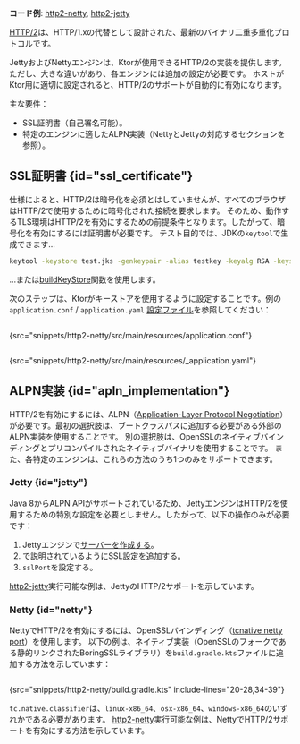 [//]: # (title: HTTP/2)

<show-structure for="chapter" depth="2"/>

<tldr>
<p>
<b>コード例</b>: <a href="https://github.com/ktorio/ktor-documentation/tree/%ktor_version%/codeSnippets/snippets/http2-netty">http2-netty</a>, <a href="https://github.com/ktorio/ktor-documentation/tree/%ktor_version%/codeSnippets/snippets/http2-jetty">http2-jetty</a>
</p>
</tldr>

[HTTP/2](https://en.wikipedia.org/wiki/HTTP/2)は、HTTP/1.xの代替として設計された、最新のバイナリ二重多重化プロトコルです。

JettyおよびNettyエンジンは、Ktorが使用できるHTTP/2の実装を提供します。ただし、大きな違いがあり、各エンジンには追加の設定が必要です。
ホストがKtor用に適切に設定されると、HTTP/2のサポートが自動的に有効になります。

主な要件：

*   SSL証明書（自己署名可能）。
*   特定のエンジンに適したALPN実装（NettyとJettyの対応するセクションを参照）。

## SSL証明書 {id="ssl_certificate"}

仕様によると、HTTP/2は暗号化を必須とはしていませんが、すべてのブラウザはHTTP/2で使用するために暗号化された接続を要求します。
そのため、動作するTLS環境はHTTP/2を有効にするための前提条件となります。したがって、暗号化を有効にするには証明書が必要です。
テスト目的では、JDKの`keytool`で生成できます...

```bash
keytool -keystore test.jks -genkeypair -alias testkey -keyalg RSA -keysize 4096 -validity 5000 -dname 'CN=localhost, OU=ktor, O=ktor, L=Unspecified, ST=Unspecified, C=US'
```

...または[buildKeyStore](server-ssl.md)関数を使用します。

次のステップは、Ktorがキーストアを使用するように設定することです。例の`application.conf` / `application.yaml` [設定ファイル](server-configuration-file.topic)を参照してください：

<tabs group="config">
<tab title="application.conf" group-key="hocon">

```shell
```
{src="snippets/http2-netty/src/main/resources/application.conf"}

</tab>
<tab title="application.yaml" group-key="yaml">

```yaml
```
{src="snippets/http2-netty/src/main/resources/_application.yaml"}

</tab>
</tabs>

## ALPN実装 {id="apln_implementation"}

HTTP/2を有効にするには、ALPN（[Application-Layer Protocol Negotiation](https://en.wikipedia.org/wiki/Application-Layer_Protocol_Negotiation)）が必要です。最初の選択肢は、ブートクラスパスに追加する必要がある外部のALPN実装を使用することです。
別の選択肢は、OpenSSLのネイティブバインディングとプリコンパイルされたネイティブバイナリを使用することです。
また、各特定のエンジンは、これらの方法のうち1つのみをサポートできます。

### Jetty {id="jetty"}

Java 8からALPN APIがサポートされているため、JettyエンジンはHTTP/2を使用するための特別な設定を必要としません。したがって、以下の操作のみが必要です：
1.  Jettyエンジンで[サーバーを作成する](server-engines.md#choose-create-server)。
2.  [](#ssl_certificate)で説明されているようにSSL設定を追加する。
3.  `sslPort`を設定する。

[http2-jetty](https://github.com/ktorio/ktor-documentation/tree/%ktor_version%/codeSnippets/snippets/http2-jetty)実行可能な例は、JettyのHTTP/2サポートを示しています。

### Netty {id="netty"}

NettyでHTTP/2を有効にするには、OpenSSLバインディング（[tcnative netty port](https://netty.io/wiki/forked-tomcat-native.html)）を使用します。
以下の例は、ネイティブ実装（OpenSSLのフォークである静的リンクされたBoringSSLライブラリ）を`build.gradle.kts`ファイルに追加する方法を示しています：

```kotlin
```
{src="snippets/http2-netty/build.gradle.kts" include-lines="20-28,34-39"}

`tc.native.classifier`は、`linux-x86_64`、`osx-x86_64`、`windows-x86_64`のいずれかである必要があります。
[http2-netty](https://github.com/ktorio/ktor-documentation/tree/%ktor_version%/codeSnippets/snippets/http2-netty)実行可能な例は、NettyでHTTP/2サポートを有効にする方法を示しています。